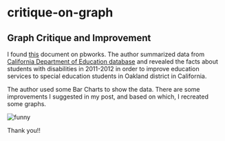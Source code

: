 # critique-on-graph
## Graph Critique and Improvement

I found [this](http://oaklandcac.pbworks.com/w/page/59627544/Facts%20About%20OUSD's%20Students%20with%20Disabilities) document on pbworks. The author summarized data from [California Department of Education database](http://data1.cde.ca.gov/dataquest/dataquest.asp) and revealed the facts about students with disabilities in 2011-2012 in order to improve education services to special education students in Oakland district in California.

The author used some Bar Charts to show the data. There are some improvements I suggested in my post, and based on which, I recreated some graphs.

![funny](/Users/Bella/Desktop/funny.png)




Thank you!!
